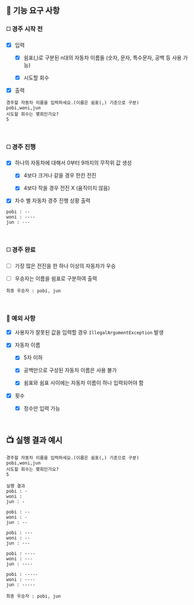 ## 🚛 기능 요구 사항

### ◻️ 경주 시작 전
- [x] 입력
  - [x] 쉼표(,)로 구분된 n대의 자동차 이름들 (숫자, 문자, 특수문자, 공백 등 사용 가능)
  - [x] 시도할 회수


- [x] 출력
```
경주할 자동차 이름을 입력하세요.(이름은 쉼표(,) 기준으로 구분)
pobi,woni,jun
시도할 회수는 몇회인가요?
5
```

<br>

### ◻️ 경주 진행
- [x] 하나의 자동차에 대해서 0부터 9까지의 무작위 값 생성
  - [x] 4보다 크거나 같을 경우 한칸 전진
  - [x] 4보다 작을 경우 전진 X (움직이지 않음)


- [x] 차수 별 자동차 경주 진행 상황 출력
```
pobi : --
woni : ----
jun : ---
```

<br>

### ◻️ 경주 완료
- [ ] 가장 많은 전진을 한 하나 이상의 자동차가 우승


- [ ] 우승자는 이름을 쉼표로 구분하여 출력
```
최종 우승자 : pobi, jun
```

<br>

### 🚫 예외 사항
- [x] 사용자가 잘못된 값을 입력할 경우 `IllegalArgumentException` 발생


- [x] 자동차 이름
  - [x] 5자 이하
  - [x] 공백만으로 구성된 자동차 이름은 사용 불가
  - [x] 쉼표와 쉼표 사이에는 자동차 이름이 하나 입력되어야 함


- [x] 횟수
  - [x] 정수만 입력 가능

<br>

## 📺 실행 결과 예시
```
경주할 자동차 이름을 입력하세요.(이름은 쉼표(,) 기준으로 구분)
pobi,woni,jun
시도할 회수는 몇회인가요?
5

실행 결과
pobi : -
woni : 
jun : -

pobi : --
woni : -
jun : --

pobi : ---
woni : --
jun : ---

pobi : ----
woni : ---
jun : ----

pobi : -----
woni : ----
jun : -----

최종 우승자 : pobi, jun
```